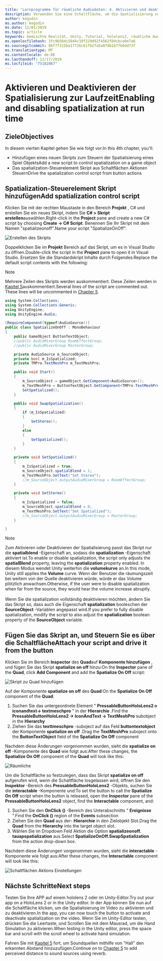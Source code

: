 ```yaml
---
title: 'Lernprogramme für räumliche Audiodaten: 4. Aktivieren und deaktivieren räumlicher Audiodaten zur Laufzeit'
description: Verwenden Sie eine Schaltfläche, um die Spatialisierung von Audiodaten zur Laufzeit zu aktivieren und zu deaktivieren.
author: kegodin
ms.author: kegodin
ms.date: 12/01/2019
ms.topic: article
keywords: Gemischte Realität, Unity, Tutorial, hololens2, räumliche Audiodaten
ms.openlocfilehash: 3fc9b56dc58d4c19f229d92f4562f04cbca0e7a6
ms.sourcegitcommit: 8bf7f315ba17726c61fb2fa5a079b1b7fb0dd73f
ms.translationtype: MT
ms.contentlocale: de-DE
ms.lasthandoff: 12/17/2019
ms.locfileid: "75182867"
---
```

# <a name="enabling-and-disabling-spatialization-at-run-time"></a><span data-ttu-id="a3ef1-105">Aktivieren und Deaktivieren der Spatialisierung zur Laufzeit</span><span class="sxs-lookup"><span data-stu-id="a3ef1-105">Enabling and disabling spatialization at run time</span></span>

## <a name="objectives"></a><span data-ttu-id="a3ef1-106">Ziele</span><span class="sxs-lookup"><span data-stu-id="a3ef1-106">Objectives</span></span>
<span data-ttu-id="a3ef1-107">In diesem vierten Kapitel gehen Sie wie folgt vor:</span><span class="sxs-lookup"><span data-stu-id="a3ef1-107">In this 4th chapter, you'll:</span></span>
* <span data-ttu-id="a3ef1-108">Hinzufügen eines neuen Skripts zum Steuern der Spatialisierung eines Spiel Objekts</span><span class="sxs-lookup"><span data-stu-id="a3ef1-108">Add a new script to control spatialization on a game object</span></span>
* <span data-ttu-id="a3ef1-109">Das spatialization-Steuerelement Skript aus Schaltflächen Aktionen Steuern</span><span class="sxs-lookup"><span data-stu-id="a3ef1-109">Drive the spatialization control script from button actions</span></span>

## <a name="add-spatialization-control-script"></a><span data-ttu-id="a3ef1-110">Spatialization-Steuerelement Skript hinzufügen</span><span class="sxs-lookup"><span data-stu-id="a3ef1-110">Add spatialization control script</span></span>
<span data-ttu-id="a3ef1-111">Klicken Sie mit der rechten Maustaste in den Bereich **Projekt** , C# und erstellen Sie ein neues Skript, indem Sie  **C# > Skript erstellen**auswählen.</span><span class="sxs-lookup"><span data-stu-id="a3ef1-111">Right-click in the **Project** pane and create a new C# script by choosing **Create -> C# Script**.</span></span> <span data-ttu-id="a3ef1-112">Benennen Sie Ihr Skript mit dem Namen "spatializeonoff".</span><span class="sxs-lookup"><span data-stu-id="a3ef1-112">Name your script "SpatializeOnOff".</span></span>

![Erstellen des Skripts](images/spatial-audio/create-script.png)

<span data-ttu-id="a3ef1-114">Doppelklicken Sie im **Projekt** Bereich auf das Skript, um es in Visual Studio zu öffnen.</span><span class="sxs-lookup"><span data-stu-id="a3ef1-114">Double-click the script in the **Project** pane to open it in Visual Studio.</span></span> <span data-ttu-id="a3ef1-115">Ersetzen Sie die Standardskript Inhalte durch Folgendes:</span><span class="sxs-lookup"><span data-stu-id="a3ef1-115">Replace the default script contents with the following:</span></span>

> [!NOTE]
> <span data-ttu-id="a3ef1-116">Mehrere Zeilen des Skripts werden auskommentiert. Diese Zeilen werden in [Kapitel 5](unity-spatial-audio-ch5.md)auskommentiert.</span><span class="sxs-lookup"><span data-stu-id="a3ef1-116">Several lines of the script are commented out. These lines will be uncommented in [Chapter 5](unity-spatial-audio-ch5.md).</span></span>

```c#
using System.Collections;
using System.Collections.Generic;
using UnityEngine;
using UnityEngine.Audio;

[RequireComponent(typeof(AudioSource))]
public class SpatializeOnOff : MonoBehaviour
{
    public GameObject ButtonTextObject;
    //public AudioMixerGroup RoomEffectGroup;
    //public AudioMixerGroup MasterGroup;

    private AudioSource m_SourceObject;
    private bool m_IsSpatialized;
    private TMPro.TextMeshPro m_TextMeshPro;

    public void Start()
    {
        m_SourceObject = gameObject.GetComponent<AudioSource>();
        m_TextMeshPro = ButtonTextObject.GetComponent<TMPro.TextMeshPro>();
        SetSpatialized();
    }

    public void SwapSpatialization()
    {
        if (m_IsSpatialized)
        {
            SetStereo();
        }
        else
        {
            SetSpatialized();
        }
    }

    private void SetSpatialized()
    {
        m_IsSpatialized = true;
        m_SourceObject.spatialBlend = 1;
        m_TextMeshPro.SetText("Set Stereo");
        //m_SourceObject.outputAudioMixerGroup = RoomEffectGroup;
    }

    private void SetStereo()
    {
        m_IsSpatialized = false;
        m_SourceObject.spatialBlend = 0;
        m_TextMeshPro.SetText("Set Spatialized");
        //m_SourceObject.outputAudioMixerGroup = MasterGroup;
    }

}
```

> [!NOTE]
> <span data-ttu-id="a3ef1-117">Zum Aktivieren oder Deaktivieren der Spatialisierung passt das Skript nur die **spatialblend** -Eigenschaft an, sodass die **spatialization** -Eigenschaft aktiviert ist.</span><span class="sxs-lookup"><span data-stu-id="a3ef1-117">To enable or disable spatialization, the script only adjusts the **spatialBlend** property, leaving the **spatialization** property enabled.</span></span> <span data-ttu-id="a3ef1-118">In diesem Modus wendet Unity weiterhin die **volumekurve** an.</span><span class="sxs-lookup"><span data-stu-id="a3ef1-118">In this mode, Unity still applies the **Volume** curve.</span></span> <span data-ttu-id="a3ef1-119">Wenn der Benutzer die räumungszeit bei weitem von der Quelle deaktivieren würde, würde er das Volume plötzlich anwachsen.</span><span class="sxs-lookup"><span data-stu-id="a3ef1-119">Otherwise, if the user were to disable spatialization when far from the source, they would hear the volume increase abruptly.</span></span> <br> <br>
> <span data-ttu-id="a3ef1-120">Wenn Sie die spatialization vollständig deaktivieren möchten, ändern Sie das Skript so, dass auch die Eigenschaft **spatialization** booleschen der **SourceObject** -Variablen angepasst wird.</span><span class="sxs-lookup"><span data-stu-id="a3ef1-120">If you prefer to fully disable spatialization, modify the script to also adjust the **spatialization** boolean property of the **SourceObject** variable.</span></span>

## <a name="attach-your-script-and-drive-it-from-the-button"></a><span data-ttu-id="a3ef1-121">Fügen Sie das Skript an, und Steuern Sie es über die Schaltfläche</span><span class="sxs-lookup"><span data-stu-id="a3ef1-121">Attach your script and drive it from the button</span></span>
<span data-ttu-id="a3ef1-122">Klicken Sie im Bereich **Inspector** des **Quad**auf **Komponente hinzufügen** , und fügen Sie das Skript **spatialize on off** hinzu:</span><span class="sxs-lookup"><span data-stu-id="a3ef1-122">On the **Inspector** pane of the **Quad**, click **Add Component** and add the **Spatialize On Off** script:</span></span>

![Skript zu Quad hinzufügen](images/spatial-audio/add-script-to-quad.png)

<span data-ttu-id="a3ef1-124">Auf der Komponente **spatialize on off** des **Quad**:</span><span class="sxs-lookup"><span data-stu-id="a3ef1-124">On the **Spatialize On Off** component of the **Quad**:</span></span>
1. <span data-ttu-id="a3ef1-125">Suchen Sie das untergeordnete Element " **PressableButtonHoloLens2-> iconandtext-> textmeschpro** " in der **Hierarchie** .</span><span class="sxs-lookup"><span data-stu-id="a3ef1-125">Find the **PressableButtonHoloLens2 -> IconAndText -> TextMeshPro** subobject in the **Hierarchy**</span></span>
2. <span data-ttu-id="a3ef1-126">Ziehen Sie das **texttmeschpro** -suboject auf das Feld **buttontextobject** der Komponente **spatialize on off** .</span><span class="sxs-lookup"><span data-stu-id="a3ef1-126">Drag the **TextMeshPro** suboject onto the **ButtonTextObject** field of the **Spatialize On Off** component</span></span>

<span data-ttu-id="a3ef1-127">Nachdem diese Änderungen vorgenommen wurden, sieht die **spatialize on off** -Komponente des **Quad** wie folgt aus:</span><span class="sxs-lookup"><span data-stu-id="a3ef1-127">After these changes, the **Spatialize On Off** component of the **Quad** will look like this:</span></span>

![Räumliche](images/spatial-audio/spatialize-on-off-basic.png)

<span data-ttu-id="a3ef1-129">Um die Schaltfläche so festzulegen, dass das Skript **spatialize on off** aufgerufen wird, wenn die Schaltfläche losgelassen wird, öffnen Sie den **Inspektor** -Bereich des **PressableButtonHoloLens2** -Objekts, suchen Sie die **interactable** -Komponente und:</span><span class="sxs-lookup"><span data-stu-id="a3ef1-129">To set the button to call the **Spatialize On Off** script when the button is released, open the **Inspector** pane of the **PressableButtonHoloLens2** object, find the **Interactable** component, and:</span></span>
1. <span data-ttu-id="a3ef1-130">Suchen Sie den **OnClick ()** -Bereich des Unterabschnitts " **Ereignisse** ".</span><span class="sxs-lookup"><span data-stu-id="a3ef1-130">Find the **OnClick ()** region of the **Events** subsection</span></span>
2. <span data-ttu-id="a3ef1-131">Ziehen Sie den **Quad** aus der- **Hierarchie** in den Zielobjekt Slot.</span><span class="sxs-lookup"><span data-stu-id="a3ef1-131">Drag the **Quad** from the **Hierarchy** into the target object slot.</span></span>
3. <span data-ttu-id="a3ef1-132">Wählen Sie im Dropdown Feld Aktion die Option **spatializeonoff. tauapspatialization** aus.</span><span class="sxs-lookup"><span data-stu-id="a3ef1-132">Select **SpatializeOnOff.SwapSpatialization** from the action drop-down box.</span></span>

<span data-ttu-id="a3ef1-133">Nachdem diese Änderungen vorgenommen wurden, sieht die **interactable** -Komponente wie folgt aus:</span><span class="sxs-lookup"><span data-stu-id="a3ef1-133">After these changes, the **Interactable** component will look like this:</span></span>

![Schaltflächen Aktions Einstellungen](images/spatial-audio/button-action-settings.png)

## <a name="next-steps"></a><span data-ttu-id="a3ef1-135">Nächste Schritte</span><span class="sxs-lookup"><span data-stu-id="a3ef1-135">Next steps</span></span>
<span data-ttu-id="a3ef1-136">Testen Sie Ihre APP auf einem hololens 2 oder im Unity-Editor.</span><span class="sxs-lookup"><span data-stu-id="a3ef1-136">Try out your app on a HoloLens 2 or in the Unity editor.</span></span> <span data-ttu-id="a3ef1-137">In der App können Sie nun auf die Schaltfläche klicken, um die Spatialisierung im Video zu aktivieren und zu deaktivieren.</span><span class="sxs-lookup"><span data-stu-id="a3ef1-137">In the app, you can now touch the button to activate and deactivate spatialization on the video.</span></span> <span data-ttu-id="a3ef1-138">Wenn Sie im Unity-Editor testen, drücken Sie die Leertaste, und Scrollen Sie mit dem Mausrad, um die Hand Simulation zu aktivieren.</span><span class="sxs-lookup"><span data-stu-id="a3ef1-138">When testing in the Unity editor, press the space bar and scroll with the scroll wheel to activate hand simulation.</span></span> 

<span data-ttu-id="a3ef1-139">Fahren Sie mit [Kapitel 5](unity-spatial-audio-ch5.md) fort, um Soundquellen mithilfe von "Hall" den erkannten Abstand hinzuzufügen.</span><span class="sxs-lookup"><span data-stu-id="a3ef1-139">Continue on to [Chapter 5](unity-spatial-audio-ch5.md) to add perceived distance to sound sources using reverb.</span></span>

